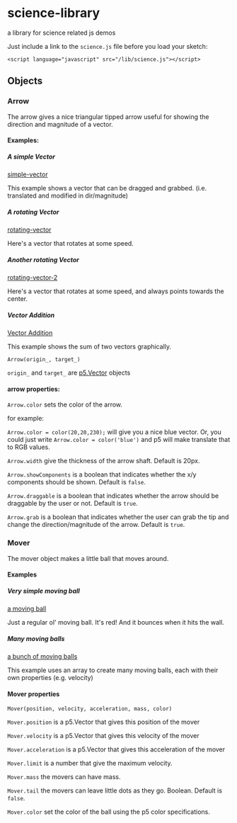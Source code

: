 # science-library

a library for science related js demos

Just include a link to the `science.js` file before you load your sketch:

  ```
  <script language="javascript" src="/lib/science.js"></script>
  ```


## Objects

### Arrow

The arrow gives a nice triangular tipped arrow useful for showing the direction and magnitude of a vector.

#### Examples:

##### A simple Vector
[simple-vector](http://ccny-physics-sims.github.io/science-library/examples/simple-vector/)

This example shows a vector that can be dragged and grabbed. (i.e. translated and modified in dir/magnitude)

##### A rotating Vector
[rotating-vector](http://ccny-physics-sims.github.io/science-library/examples/rotating-vector/)

Here's a vector that rotates at some speed.

##### Another rotating Vector
[rotating-vector-2](http://ccny-physics-sims.github.io/science-library/examples/rotating-vector-2/)

Here's a vector that rotates at some speed, and always points towards the center.

##### Vector Addition
[Vector Addition ](http://ccny-physics-sims.github.io/science-library/examples/vector-addition/)

This example shows the sum of two vectors graphically.

`Arrow(origin_, target_)`

`origin_` and `target_` are [p5.Vector](http://p5js.org/reference/#/p5.Vector) objects

#### arrow properties:

`Arrow.color` sets the color of the arrow.

for example:

`Arrow.color = color(20,20,230);` will give you a nice blue vector. Or, you could just write `Arrow.color = color('blue')` and p5 will make translate that to RGB values.

`Arrow.width` give the thickness of the arrow shaft. Default is 20px.

`Arrow.showComponents` is a boolean that indicates whether the x/y components should be shown. Default is `false`.

`Arrow.draggable` is a boolean that indicates whether the arrow should be draggable by the user or not. Default is `true`.

`Arrow.grab` is a boolean that indicates whether the user can grab the tip and change the direction/magnitude of the arrow. Default is `true`.

### Mover

The mover object makes a little ball that moves around.

#### Examples

##### Very simple moving ball

[a moving ball](http://ccny-physics-sims.github.io/science-library/examples/moving-ball/)

Just a regular ol' moving ball. It's red! And it bounces when it hits the wall.

##### Many moving balls

[a bunch of moving balls](http://ccny-physics-sims.github.io/science-library/examples/moving-balls/)

This example uses an array to create many moving balls, each with their own properties (e.g. velocity)

#### Mover properties

`Mover(position, velocity, acceleration, mass, color)`

`Mover.position` is a p5.Vector that gives this position of the mover

`Mover.velocity` is a p5.Vector that gives this velocity of the mover

`Mover.acceleration` is a p5.Vector that gives this acceleration of the mover

`Mover.limit` is a number that give the maximum velocity.

`Mover.mass` the movers can have mass.

`Mover.tail` the movers can leave little dots as they go. Boolean. Default is `false`.

`Mover.color` set the color of the ball using the p5 color specifications.
